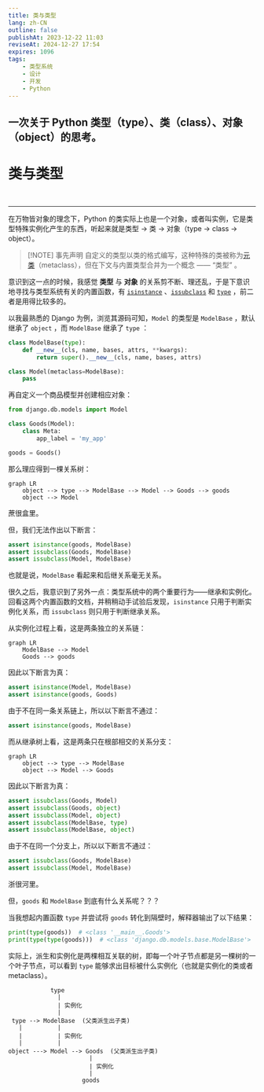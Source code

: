 ```yaml
---
title: 类与类型
lang: zh-CN
outline: false
publishAt: 2023-12-22 11:03
reviseAt: 2024-12-27 17:54
expires: 1096
tags:
    - 类型系统
    - 设计
    - 开发
    - Python
---
```

一次关于 Python 类型（type）、类（class）、对象（object）的思考。
---

<style scoped>
.VPDoc p:not(.custom-block-title) {
    text-indent: 2em;
}
</style>

# 类与类型

<RevisionInfo />

<hr style="margin-top: 48px"/>

在万物皆对象的理念下，Python 的类实际上也是一个对象，或者叫实例，它是类型特殊实例化产生的东西，听起来就是类型 -> 类 -> 对象（type -> class -> object）。

> [!NOTE] 事先声明
> 自定义的类型以类的格式编写，这种特殊的类被称为[元类](https://docs.python.org/zh-cn/3/glossary.html#term-metaclass)（metaclass），但在下文与内置类型合并为一个概念 —— “类型” 。

意识到这一点的时候，我感觉 **类型** 与 **对象** 的关系剪不断、理还乱，于是下意识地寻找与类型系统有关的内置函数，有 [`isinstance`](https://docs.python.org/zh-cn/3/library/functions.html#isinstance) 、[`issubclass`](https://docs.python.org/zh-cn/3/library/functions.html#issubclass) 和 [`type`](https://docs.python.org/zh-cn/3/library/functions.html#type) ，前二者是用得比较多的。

以我最熟悉的 Django 为例，浏览其源码可知，`Model` 的类型是 `ModelBase` ，默认继承了 `object` ，而 `ModelBase` 继承了 `type` ：

```python
class ModelBase(type):
    def __new__(cls, name, bases, attrs, **kwargs):
        return super().__new__(cls, name, bases, attrs)

class Model(metaclass=ModelBase):
    pass
```

再自定义一个商品模型并创建相应对象：

```python
from django.db.models import Model

class Goods(Model):
    class Meta:
        app_label = 'my_app'

goods = Goods()
```

那么理应得到一棵关系树：

```mermaid
graph LR
    object --> type --> ModelBase --> Model --> Goods --> goods
    object --> Model
```

蔗很盒里。

但，我们无法作出以下断言：

```python
assert isinstance(goods, ModelBase)
assert issubclass(Goods, ModelBase)
assert issubclass(Model, ModelBase)
```

也就是说，`ModelBase` 看起来和后继关系毫无关系。

很久之后，我意识到了另外一点：类型系统中的两个重要行为——继承和实例化。回看这两个内置函数的文档，并稍稍动手试验后发现，`isinstance` 只用于判断实例化关系，而 `issubclass` 则只用于判断继承关系。

从实例化过程上看，这是两条独立的关系链：

```mermaid
graph LR
    ModelBase --> Model
    Goods --> goods
```

因此以下断言为真：

```python
assert isinstance(Model, ModelBase)
assert isinstance(goods, Goods)
```

由于不在同一条关系链上，所以以下断言不通过：

```python
assert isinstance(goods, ModelBase)
```

而从继承树上看，这是两条只在根部相交的关系分支：

```mermaid
graph LR
    object --> type --> ModelBase
    object --> Model --> Goods
```

因此以下断言为真：

```python
assert issubclass(Goods, Model)
assert issubclass(Goods, object)
assert issubclass(Model, object)
assert issubclass(ModelBase, type)
assert issubclass(ModelBase, object)
```

由于不在同一个分支上，所以以下断言不通过：

```python
assert issubclass(Goods, ModelBase)
assert issubclass(Model, ModelBase)
```

浙很河里。

但，`goods` 和 `ModelBase` 到底有什么关系呢？？？

当我想起内置函数 `type` 并尝试将 `goods` 转化到隔壁时，解释器输出了以下结果：

```python
print(type(goods))  # <class '__main__.Goods'>
print(type(type(goods)))  # <class 'django.db.models.base.ModelBase'>
```

实际上，派生和实例化是两棵相互关联的树，即每一个叶子节点都是另一棵树的一个叶子节点，可以看到 `type` 能够求出目标被什么实例化（也就是实例化的类或者metaclass）。

```
            type
              |
              | 实例化
              |
 type --> ModelBase  (父类派生出子类)
   |          |
   |          | 实例化
   |          |
object ---> Model --> Goods  (父类派生出子类)
                       |
                       | 实例化
                       |
                     goods
```


